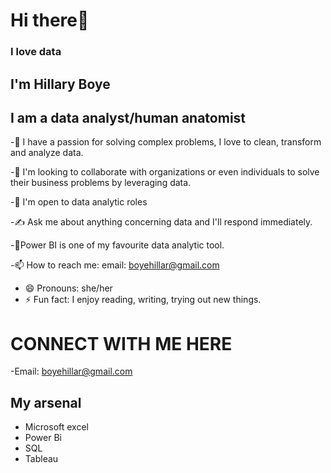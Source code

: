 # Hi there👋 

### I love data

## I'm Hillary Boye

## I am a data analyst/human anatomist

-🔭 I have a passion for solving complex problems, I love to clean, transform and analyze data.

-👭 I'm looking to collaborate with organizations or even individuals to solve their business problems by leveraging data.

-🤔 I'm open to data analytic roles

-✍️ Ask me about anything concerning data and I'll respond immediately. 

-🧰Power BI is one of my favourite data analytic tool.

-📫 How to reach me: email: boyehillar@gmail.com

- 😄 Pronouns: she/her
- ⚡ Fun fact: I enjoy reading, writing, trying out new things.

# CONNECT WITH ME HERE
-Email: boyehillar@gmail.com 

## My arsenal
- Microsoft excel
- Power Bi
- SQL
- Tableau 

